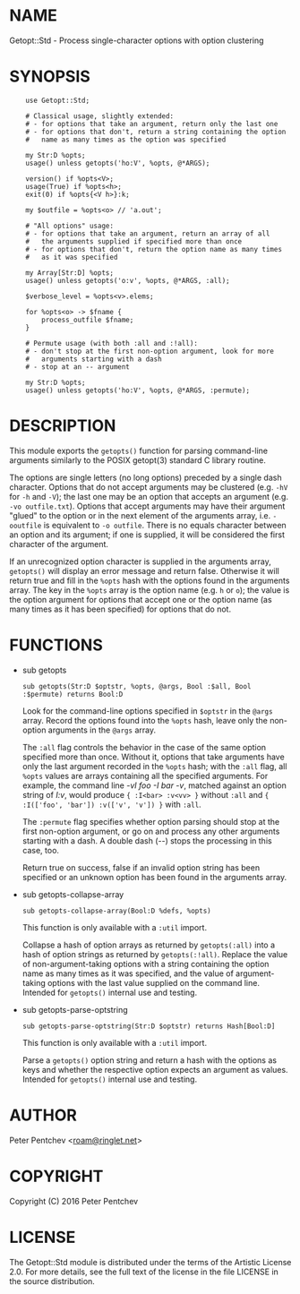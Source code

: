 NAME
====

Getopt::Std - Process single-character options with option clustering

SYNOPSIS
========

        use Getopt::Std;

        # Classical usage, slightly extended:
        # - for options that take an argument, return only the last one
        # - for options that don't, return a string containing the option
        #   name as many times as the option was specified

        my Str:D %opts;
        usage() unless getopts('ho:V', %opts, @*ARGS);

        version() if %opts<V>;
        usage(True) if %opts<h>;
        exit(0) if %opts{<V h>}:k;

        my $outfile = %opts<o> // 'a.out';

        # "All options" usage:
        # - for options that take an argument, return an array of all
        #   the arguments supplied if specified more than once
        # - for options that don't, return the option name as many times
        #   as it was specified

        my Array[Str:D] %opts;
        usage() unless getopts('o:v', %opts, @*ARGS, :all);

        $verbose_level = %opts<v>.elems;

        for %opts<o> -> $fname {
            process_outfile $fname;
        }

        # Permute usage (with both :all and :!all):
        # - don't stop at the first non-option argument, look for more
        #   arguments starting with a dash
        # - stop at an -- argument

        my Str:D %opts;
        usage() unless getopts('ho:V', %opts, @*ARGS, :permute);

DESCRIPTION
===========

This module exports the `getopts()` function for parsing command-line arguments similarly to the POSIX getopt(3) standard C library routine.

The options are single letters (no long options) preceded by a single dash character. Options that do not accept arguments may be clustered (e.g. `-hV` for `-h` and `-V`); the last one may be an option that accepts an argument (e.g. `-vo outfile.txt`). Options that accept arguments may have their argument "glued" to the option or in the next element of the arguments array, i.e. `-ooutfile` is equivalent to `-o outfile`. There is no equals character between an option and its argument; if one is supplied, it will be considered the first character of the argument.

If an unrecognized option character is supplied in the arguments array, `getopts()` will display an error message and return false. Otherwise it will return true and fill in the `%opts` hash with the options found in the arguments array. The key in the `%opts` array is the option name (e.g. `h` or `o`); the value is the option argument for options that accept one or the option name (as many times as it has been specified) for options that do not.

FUNCTIONS
=========

  * sub getopts

        sub getopts(Str:D $optstr, %opts, @args, Bool :$all, Bool :$permute) returns Bool:D

    Look for the command-line options specified in `$optstr` in the `@args` array. Record the options found into the `%opts` hash, leave only the non-option arguments in the `@args` array.

    The `:all` flag controls the behavior in the case of the same option specified more than once. Without it, options that take arguments have only the last argument recorded in the `%opts` hash; with the `:all` flag, all `%opts` values are arrays containing all the specified arguments. For example, the command line <var>-vI foo -I bar -v</var>, matched against an option string of <var>I:v</var>, would produce `{ :I<bar> :v<vv> }` without `:all` and `{ :I(['foo', 'bar']) :v(['v', 'v']) }` with `:all`.

    The `:permute` flag specifies whether option parsing should stop at the first non-option argument, or go on and process any other arguments starting with a dash. A double dash (<var>--</var>) stops the processing in this case, too.

    Return true on success, false if an invalid option string has been specified or an unknown option has been found in the arguments array.

  * sub getopts-collapse-array

        sub getopts-collapse-array(Bool:D %defs, %opts)

    This function is only available with a `:util` import.

    Collapse a hash of option arrays as returned by `getopts(:all)` into  a hash of option strings as returned by `getopts(:!all)`. Replace the value of non-argument-taking options with a string containing the option name as many times as it was specified, and the value of argument-taking options with the last value supplied on the command line. Intended for `getopts()` internal use and testing.

  * sub getopts-parse-optstring

        sub getopts-parse-optstring(Str:D $optstr) returns Hash[Bool:D]

    This function is only available with a `:util` import.

    Parse a `getopts()` option string and return a hash with the options as keys and whether the respective option expects an argument as values. Intended for `getopts()` internal use and testing.

AUTHOR
======

Peter Pentchev <[roam@ringlet.net](mailto:roam@ringlet.net)>

COPYRIGHT
=========

Copyright (C) 2016 Peter Pentchev

LICENSE
=======

The Getopt::Std module is distributed under the terms of the Artistic License 2.0. For more details, see the full text of the license in the file LICENSE in the source distribution.
